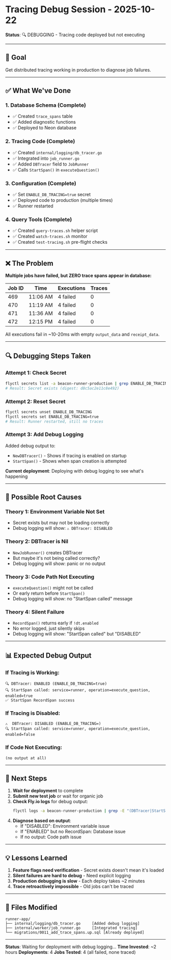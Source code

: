 # Tracing Debug Session - 2025-10-22

**Status**: 🔍 DEBUGGING - Tracing code deployed but not executing

---

## 🎯 Goal

Get distributed tracing working in production to diagnose job failures.

---

## ✅ What We've Done

### 1. **Database Schema** (Complete)
- ✅ Created `trace_spans` table
- ✅ Added diagnostic functions
- ✅ Deployed to Neon database

### 2. **Tracing Code** (Complete)
- ✅ Created `internal/logging/db_tracer.go`
- ✅ Integrated into `job_runner.go`
- ✅ Added `DBTracer` field to `JobRunner`
- ✅ Calls `StartSpan()` in `executeQuestion()`

### 3. **Configuration** (Complete)
- ✅ Set `ENABLE_DB_TRACING=true` secret
- ✅ Deployed code to production (multiple times)
- ✅ Runner restarted

### 4. **Query Tools** (Complete)
- ✅ Created `query-traces.sh` helper script
- ✅ Created `watch-traces.sh` monitor
- ✅ Created `test-tracing.sh` pre-flight checks

---

## ❌ The Problem

**Multiple jobs have failed, but ZERO trace spans appear in database:**

| Job ID | Time | Executions | Traces |
|--------|------|------------|--------|
| 469 | 11:06 AM | 4 failed | 0 |
| 470 | 11:19 AM | 4 failed | 0 |
| 471 | 11:36 AM | 4 failed | 0 |
| 472 | 12:15 PM | 4 failed | 0 |

All executions fail in ~10-20ms with empty `output_data` and `receipt_data`.

---

## 🔍 Debugging Steps Taken

### Attempt 1: Check Secret
```bash
flyctl secrets list -a beacon-runner-production | grep ENABLE_DB_TRACING
# Result: Secret exists (digest: d8c5ac2e11c8e492)
```

### Attempt 2: Reset Secret
```bash
flyctl secrets unset ENABLE_DB_TRACING
flyctl secrets set ENABLE_DB_TRACING=true
# Result: Runner restarted, still no traces
```

### Attempt 3: Add Debug Logging
Added debug output to:
- `NewDBTracer()` - Shows if tracing is enabled on startup
- `StartSpan()` - Shows when span creation is attempted

**Current deployment**: Deploying with debug logging to see what's happening

---

## 🤔 Possible Root Causes

### Theory 1: Environment Variable Not Set
- Secret exists but may not be loading correctly
- Debug logging will show: `⚠️ DBTracer: DISABLED`

### Theory 2: DBTracer is Nil
- `NewJobRunner()` creates DBTracer
- But maybe it's not being called correctly?
- Debug logging will show: panic or no output

### Theory 3: Code Path Not Executing
- `executeQuestion()` might not be called
- Or early return before `StartSpan()`
- Debug logging will show: no "StartSpan called" message

### Theory 4: Silent Failure
- `RecordSpan()` returns early if `!dt.enabled`
- No error logged, just silently skips
- Debug logging will show: "StartSpan called" but "DISABLED"

---

## 📊 Expected Debug Output

### If Tracing is Working:
```
🔍 DBTracer: ENABLED (ENABLE_DB_TRACING=true)
🔍 StartSpan called: service=runner, operation=execute_question, enabled=true
✅ StartSpan RecordSpan success
```

### If Tracing is Disabled:
```
⚠️  DBTracer: DISABLED (ENABLE_DB_TRACING=)
🔍 StartSpan called: service=runner, operation=execute_question, enabled=false
```

### If Code Not Executing:
```
(no output at all)
```

---

## 🎯 Next Steps

1. **Wait for deployment** to complete
2. **Submit new test job** or wait for organic job
3. **Check Fly.io logs** for debug output:
   ```bash
   flyctl logs -a beacon-runner-production | grep -E "(DBTracer|StartSpan)"
   ```
4. **Diagnose based on output**:
   - If "DISABLED": Environment variable issue
   - If "ENABLED" but no RecordSpan: Database issue
   - If no output: Code path issue

---

## 💡 Lessons Learned

1. **Feature flags need verification** - Secret exists doesn't mean it's loaded
2. **Silent failures are hard to debug** - Need explicit logging
3. **Production debugging is slow** - Each deploy takes ~2 minutes
4. **Trace retroactively impossible** - Old jobs can't be traced

---

## 📝 Files Modified

```
runner-app/
├── internal/logging/db_tracer.go     [Added debug logging]
├── internal/worker/job_runner.go     [Integrated tracing]
└── migrations/0011_add_trace_spans.up.sql [Already deployed]
```

---

**Status**: Waiting for deployment with debug logging...
**Time Invested**: ~2 hours
**Deployments**: 4
**Jobs Tested**: 4 (all failed, none traced)
